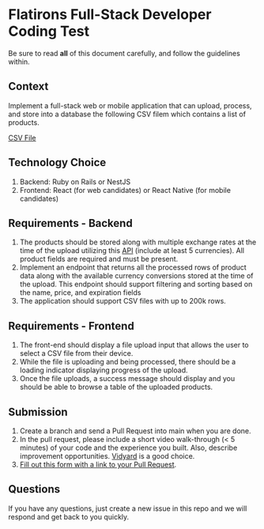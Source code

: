 # Flatirons Full-Stack Developer Coding Test

Be sure to read **all** of this document carefully, and follow the guidelines within.

## Context

Implement a full-stack web or mobile application that can upload, process, and store into a database the following CSV filem which contains a list of products.

[CSV File](https://github.com/flatironsdevelopment/rails_node_test/raw/main/data.csv)

## Technology Choice
1. Backend: Ruby on Rails or NestJS
2. Frontend: React (for web candidates) or React Native (for mobile candidates)

## Requirements - Backend

1. The products should be stored along with multiple exchange rates at the time of the upload utilizing this [API](https://github.com/fawazahmed0/exchange-api) (include at least 5 currencies). All product fields are required and must be present.
2. Implement an endpoint that returns all the processed rows of product data along with the available currency conversions stored at the time of the upload. This endpoint should support filtering and sorting based on the name, price, and expiration fields
4. The application should support CSV files with up to 200k rows.

## Requirements - Frontend
1. The front-end should display a file upload input that allows the user to select a CSV file from their device.
2. While the file is uploading and being processed, there should be a loading indicator displaying progress of the upload.
3. Once the file uploads, a success message should display and you should be able to browse a table of the uploaded products. 

## Submission

1. Create a branch and send a Pull Request into main when you are done. 
2. In the pull request, please include a short video walk-through (< 5 minutes) of your code and the experience you built. Also, describe improvement opportunities. [Vidyard](https://www.vidyard.com/chrome-extension-screen-recording/?utm_source=google-ads&utm_medium=cpc&utm_campaign=ChromeExtensionScreenRecord&utm_content=Extention_ChromeExt&utm_term=computer%20screen%20recorder%20free_b&gclid=Cj0KCQiA0eOPBhCGARIsAFIwTs4sn5e2WT7CGOsil0csKejSIthegolcNF2hVsixwJIOXI1zKWW8eO4aAgoVEALw_wcB) is a good choice.
3. [Fill out this form with a link to your Pull Request](https://share.hsforms.com/1U_u8KkLWS6edbYxOoP64Dwse3g0). 

## Questions

If you have any questions, just create a new issue in this repo and we will respond and get back to you quickly.
